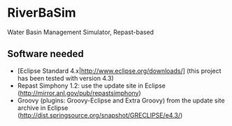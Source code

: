 RiverBaSim
==========

Water Basin Management Simulator, Repast-based

Software needed
---------------

* [Eclipse Standard 4.x|http://www.eclipse.org/downloads/] (this project has been tested with version 4.3)
* Repast Simphony 1.2: use the update site in Eclipse
  (http://mirror.anl.gov/pub/repastsimphony)
* Groovy (plugins: Groovy-Eclipse and Extra Groovy) from the update site
  archive
  in Eclipse
(http://dist.springsource.org/snapshot/GRECLIPSE/e4.3/)

